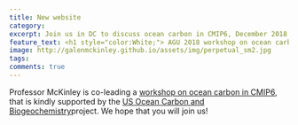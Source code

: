```yaml
---
title: New website
category: 
excerpt: Join us in DC to discuss ocean carbon in CMIP6, December 2018 
feature_text: <h1 style="color:White;"> AGU 2018 workshop on ocean carbon in CMIP6 </h1>
image: http://galenmckinley.github.io/assets/img/perpetual_sm2.jpg
tags: 
comments: true
---
```


Professor McKinley is co-leading a [workshop on ocean carbon in CMIP6](https://www.us-ocb.org/cmip6-wg/), that is kindly supported by the [US Ocean Carbon and Biogeochemistry](https://www.us-ocb.org)project. We hope that you will join us!